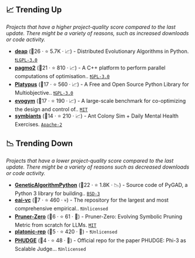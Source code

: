 ## 📈 Trending Up

_Projects that have a higher project-quality score compared to the last update. There might be a variety of reasons, such as increased downloads or code activity._

- <b><a href="https://github.com/DEAP/deap">deap</a></b> (🥇26 ·  ⭐ 5.7K · 📈) - Distributed Evolutionary Algorithms in Python. <code><a href="http://bit.ly/37RvQcA">❗️LGPL-3.0</a></code>
- <b><a href="https://github.com/esa/pagmo2">pagmo2</a></b> (🥇21 ·  ⭐ 810 · 📈) - A C++ platform to perform parallel computations of optimisation.. <code><a href="http://bit.ly/2M0xdwT">❗️GPL-3.0</a></code>
- <b><a href="https://github.com/Project-Platypus/Platypus">Platypus</a></b> (🥈17 ·  ⭐ 560 · 📈) - A Free and Open Source Python Library for Multiobjective.. <code><a href="http://bit.ly/2M0xdwT">❗️GPL-3.0</a></code>
- <b><a href="https://github.com/EvolutionGym/evogym">evogym</a></b> (🥈17 ·  ⭐ 190 · 📈) - A large-scale benchmark for co-optimizing the design and control of.. <code><a href="http://bit.ly/34MBwT8">MIT</a></code>
- <b><a href="https://github.com/MeoMix/symbiants">symbiants</a></b> (🥈14 ·  ⭐ 210 · 📈) - Ant Colony Sim + Daily Mental Health Exercises. <code><a href="http://bit.ly/3nYMfla">Apache-2</a></code>

## 📉 Trending Down

_Projects that have a lower project-quality score compared to the last update. There might be a variety of reasons such as decreased downloads or code activity._

- <b><a href="https://github.com/ahmedfgad/GeneticAlgorithmPython">GeneticAlgorithmPython</a></b> (🥇22 ·  ⭐ 1.8K · 📉) - Source code of PyGAD, a Python 3 library for building.. <code><a href="http://bit.ly/3aKzpTv">BSD-3</a></code>
- <b><a href="https://github.com/facebookresearch/eai-vc">eai-vc</a></b> (🥉7 ·  ⭐ 460 · 💀) - The repository for the largest and most comprehensive empirical.. <code>❗Unlicensed</code>
- <b><a href="https://github.com/pprp/Pruner-Zero">Pruner-Zero</a></b> (🥉6 ·  ⭐ 61 · 🐣) - Pruner-Zero: Evolving Symbolic Pruning Metric from scratch for LLMs. <code><a href="http://bit.ly/34MBwT8">MIT</a></code>
- <b><a href="https://github.com/minyoungg/platonic-rep">platonic-rep</a></b> (🥉5 ·  ⭐ 420 · 🐣) -  <code>❗Unlicensed</code>
- <b><a href="https://github.com/deshwalmahesh/PHUDGE">PHUDGE</a></b> (🥉4 ·  ⭐ 48 · 🐣) - Official repo for the paper PHUDGE: Phi-3 as Scalable Judge... <code>❗Unlicensed</code>

